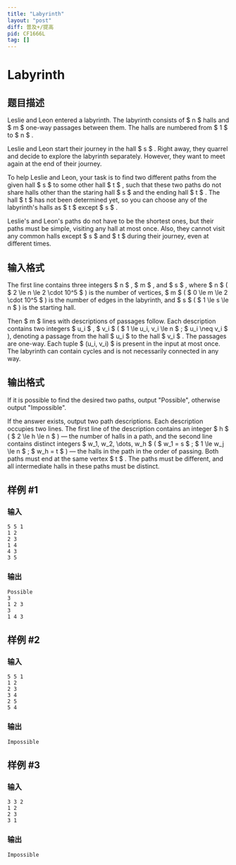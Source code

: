 ```yaml
---
title: "Labyrinth"
layout: "post"
diff: 普及+/提高
pid: CF1666L
tag: []
---
```


# Labyrinth

## 题目描述

Leslie and Leon entered a labyrinth. The labyrinth consists of $ n $ halls and $ m $ one-way passages between them. The halls are numbered from $ 1 $ to $ n $ .

Leslie and Leon start their journey in the hall $ s $ . Right away, they quarrel and decide to explore the labyrinth separately. However, they want to meet again at the end of their journey.

To help Leslie and Leon, your task is to find two different paths from the given hall $ s $ to some other hall $ t $ , such that these two paths do not share halls other than the staring hall $ s $ and the ending hall $ t $ . The hall $ t $ has not been determined yet, so you can choose any of the labyrinth's halls as $ t $ except $ s $ .

Leslie's and Leon's paths do not have to be the shortest ones, but their paths must be simple, visiting any hall at most once. Also, they cannot visit any common halls except $ s $ and $ t $ during their journey, even at different times.

## 输入格式

The first line contains three integers $ n $ , $ m $ , and $ s $ , where $ n $ ( $ 2 \le n \le 2 \cdot 10^5 $ ) is the number of vertices, $ m $ ( $ 0 \le m \le 2 \cdot 10^5 $ ) is the number of edges in the labyrinth, and $ s $ ( $ 1 \le s \le n $ ) is the starting hall.

Then $ m $ lines with descriptions of passages follow. Each description contains two integers $ u_i $ , $ v_i $ ( $ 1 \le u_i, v_i \le n $ ; $ u_i \neq v_i $ ), denoting a passage from the hall $ u_i $ to the hall $ v_i $ . The passages are one-way. Each tuple $ (u_i, v_i) $ is present in the input at most once. The labyrinth can contain cycles and is not necessarily connected in any way.

## 输出格式

If it is possible to find the desired two paths, output "Possible", otherwise output "Impossible".

If the answer exists, output two path descriptions. Each description occupies two lines. The first line of the description contains an integer $ h $ ( $ 2 \le h \le n $ ) — the number of halls in a path, and the second line contains distinct integers $ w_1, w_2, \dots, w_h $ ( $ w_1 = s $ ; $ 1 \le w_j \le n $ ; $ w_h = t $ ) — the halls in the path in the order of passing. Both paths must end at the same vertex $ t $ . The paths must be different, and all intermediate halls in these paths must be distinct.

## 样例 #1

### 输入

```
5 5 1
1 2
2 3
1 4
4 3
3 5
```

### 输出

```
Possible
3
1 2 3
3
1 4 3
```

## 样例 #2

### 输入

```
5 5 1
1 2
2 3
3 4
2 5
5 4
```

### 输出

```
Impossible
```

## 样例 #3

### 输入

```
3 3 2
1 2
2 3
3 1
```

### 输出

```
Impossible
```

